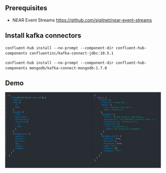 ## Prerequisites
- NEAR Event Streams <https://github.com/sigilnet/near-event-streams>

## Install kafka connectors

`confluent-hub install --no-prompt --component-dir confluent-hub-components confluentinc/kafka-connect-jdbc:10.5.1`

`confluent-hub install --no-prompt --component-dir confluent-hub-components mongodb/kafka-connect-mongodb:1.7.0`

## Demo
![Demo](/docs/demo.jpg?raw=true)
